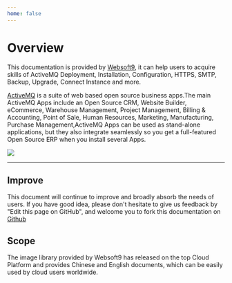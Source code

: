 ```yaml
---
home: false
---
```


# Overview

This documentation is provided by [Websoft9](https://www.websoft9.com/), it can help users to acquire skills of ActiveMQ Deployment, Installation, Configuration, HTTPS, SMTP, Backup, Upgrade, Connect Instance and more.

[ActiveMQ](https://www.odoo.com/) is a suite of web based open source business apps.The main ActiveMQ Apps include an Open Source CRM, Website Builder, eCommerce, Warehouse Management, Project Management, Billing & Accounting, Point of Sale, Human Resources, Marketing, Manufacturing, Purchase Management,ActiveMQ Apps can be used as stand-alone applications, but they also integrate seamlessly so you get a full-featured Open Source ERP when you install several Apps.

![](https://libs.websoft9.com/Websoft9/DocsPicture/en/odoo/odooui-websoft9.png)

---

## Improve

This document will continue to improve and broadly absorb the needs of users. If you have good idea, please don't hesitate to give us feedback by "Edit this page on GitHub", and welcome you to fork this documentation on [Github](https://github.com/Websoft9/ansible-odoo)

## Scope

The image library provided by Websoft9 has released on the top Cloud Platform and provides Chinese and English documents, which can be easily used by cloud users worldwide.